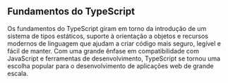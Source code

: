 ## Fundamentos do TypeScript

Os fundamentos do TypeScript giram em torno da introdução de um sistema de tipos estáticos, suporte à orientação a objetos e recursos modernos de linguagem que ajudam a criar código mais seguro, legível e fácil de manter. Com uma grande ênfase em compatibilidade com JavaScript e ferramentas de desenvolvimento, TypeScript se tornou uma escolha popular para o desenvolvimento de aplicações web de grande escala.